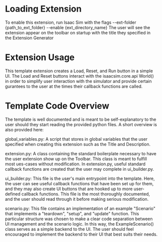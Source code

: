 # Loading Extension
To enable this extension, run Isaac Sim with the flags --ext-folder {path_to_ext_folder} --enable {ext_directory_name}
The user will see the extension appear on the toolbar on startup with the title they specified in the Extension Generator


# Extension Usage
This template extension creates a Load, Reset, and Run button in a simple UI.
The Load and Reset buttons interact with the isaacsim.core.api World() in order
to simplify user interaction with the simulator and provide certain gurantees to the user
at the times their callback functions are called.  


# Template Code Overview
The template is well documented and is meant to be self-explanatory to the user should they
start reading the provided python files.  A short overview is also provided here:

global_variables.py: 
    A script that stores in global variables that the user specified when creating this extension such as the Title and Description.

extension.py:
    A class containing the standard boilerplate necessary to have the user extension show up on the Toolbar.  This
    class is meant to fulfill most ues-cases without modification.
    In extension.py, useful standard callback functions are created that the user may complete in ui_builder.py.

ui_builder.py:
    This file is the user's main entrypoint into the template.  Here, the user can see useful callback functions that have been
    set up for them, and they may also create UI buttons that are hooked up to more user-defined callback functions.  This file is
    the most thoroughly documented, and the user should read through it before making serious modification.

scenario.py:
    This file contains an implementation of an example "Scenario" that implements a "teardown", "setup", and "update" function.
    This particular structure was chosen to make a clear code separation between UI management and the scenario logic.  In this way, the 
    ExampleScenario() class serves as a simple backend to the UI.  The user should feel encouraged to implement the backend to their UI
    that best suits their needs.
